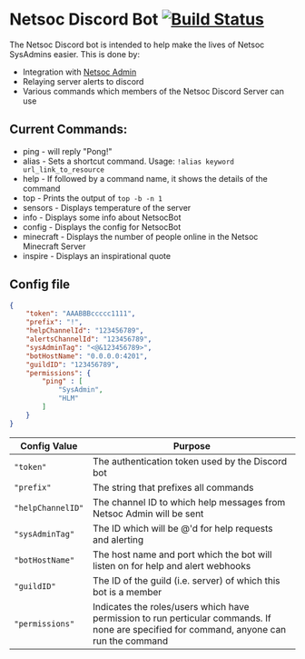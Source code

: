 # Netsoc Discord Bot [![Build Status](https://travis-ci.org/UCCNetworkingSociety/Netsoc-Discord-Bot.svg)](https://travis-ci.org/UCCNetworkingSociety/Netsoc-Discord-Bot)

The Netsoc Discord bot is intended to help make the lives of Netsoc SysAdmins easier. This is done by:
* Integration with [Netsoc Admin](https://admin.netsoc.co)
* Relaying server alerts to discord
* Various commands which members of the Netsoc Discord Server can use

## Current Commands:

* ping - will reply "Pong!"
* alias - Sets a shortcut command. Usage: `!alias keyword url_link_to_resource`
* help - If followed by a command name, it shows the details of the command
* top - Prints the output of `top -b -n 1`
* sensors - Displays temperature of the server
* info - Displays some info about NetsocBot
* config - Displays the config for NetsocBot
* minecraft - Displays the number of people online in the Netsoc Minecraft Server
* inspire - Displays an inspirational quote 

## Config file

```json
{
	"token": "AAABBBccccc1111",
	"prefix": "!",
	"helpChannelId": "123456789",
	"alertsChannelId": "123456789",
	"sysAdminTag": "<@&123456789>",
	"botHostName": "0.0.0.0:4201",
	"guildID": "123456789",
	"permissions": {
		"ping" : [
			"SysAdmin",
			"HLM"
		]
	}
}
```

| Config Value      | Purpose                                  |
| ----------------- | ---------------------------------------- |
| `"token"`         | The authentication token used by the Discord bot |
| `"prefix"`        | The string that prefixes all commands    |
| `"helpChannelID"` | The channel ID to which help messages from Netsoc Admin will be sent | `"alertsChannelId"` | The channel ID to which firing alerts from the server will be relayed |
| `"sysAdminTag"` | The ID which will be @'d for help requests and alerting |
| `"botHostName"` | The host name and port which the bot will listen on for help and alert webhooks |
| `"guildID"` | The ID of the guild (i.e. server) of which this bot is a member | 
| `"permissions"` | Indicates the roles/users which have permission to run perticular commands. If none are specified for command, anyone can run the command |

